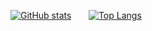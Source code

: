 [![GitHub stats](https://github-readme-stats-git-master-seansun6814.vercel.app/api?username=seansun6814&count_private=true&bg_color=30,e96443,904e95&title_color=fff&text_color=fff)](https://www.seansun.org)
&nbsp;&nbsp;&nbsp;&nbsp;&nbsp;
[![Top Langs](https://github-readme-stats-git-master-seansun6814.vercel.app/api/top-langs/?username=seansun6814&layout=compact&count_private=true)](https://www.seansun.org)
